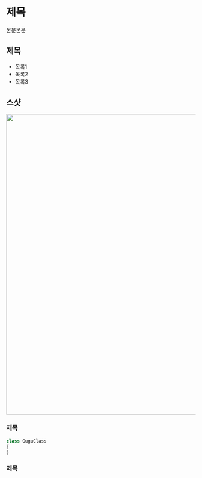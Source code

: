 # 제목
본문본문

## 제목

- 목록1
- 목록2
- 목록3

## 스샷
<img src="https://github.com/user-attachments/assets/7fec0706-0c8a-479a-9b9a-83c8e81236aa" width="800px"/>


### 제목
```java
class GuguClass
{
}
```

### 제목
